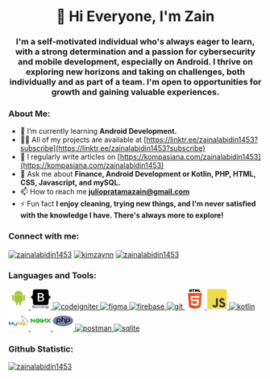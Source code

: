 <h1 align="center">👋 Hi Everyone, I'm Zain</h1>
<h3 align="center">I'm a self-motivated individual who's always eager to learn, with a strong determination and a passion for cybersecurity and mobile development, especially on Android. I thrive on exploring new horizons and taking on challenges, both individually and as part of a team. I'm open to opportunities for growth and gaining valuable experiences.</h3>

<h3 align="left">About Me:</h3>

- 🌱 I’m currently learning **Android Development.**
- 👨‍💻 All of my projects are available at [https://linktr.ee/zainalabidin1453?subscribe](https://linktr.ee/zainalabidin1453?subscribe)
- 📝 I regularly write articles on [https://kompasiana.com/zainalabidin1453](https://kompasiana.com/zainalabidin1453)
- 💬 Ask me about **Finance, Android Development or Kotlin, PHP, HTML, CSS, Javascript, and mySQL.**
- 📫 How to reach me **juliopratamazain@gmail.com**
- ⚡ Fun fact **I enjoy cleaning, trying new things, and I'm never satisfied with the knowledge I have. There's always more to explore!**

<h3 align="left">Connect with me:</h3>
<p align="left">
<a href="https://linkedin.com/in/zainalabidin1453" target="blank"><img align="center" src="https://raw.githubusercontent.com/rahuldkjain/github-profile-readme-generator/master/src/images/icons/Social/linked-in-alt.svg" alt="zainalabidin1453" height="30" width="40" /></a>
<a href="https://fb.com/kimzaynn" target="blank"><img align="center" src="https://raw.githubusercontent.com/rahuldkjain/github-profile-readme-generator/master/src/images/icons/Social/facebook.svg" alt="kimzaynn" height="30" width="40" /></a>
<a href="https://instagram.com/zainalabidin1453" target="blank"><img align="center" src="https://raw.githubusercontent.com/rahuldkjain/github-profile-readme-generator/master/src/images/icons/Social/instagram.svg" alt="zainalabidin1453" height="30" width="40" /></a>
</p>

<h3 align="left">Languages and Tools:</h3>
<p align="left">
  <a href="https://developer.android.com" target="_blank" rel="noreferrer">
    <img src="https://raw.githubusercontent.com/devicons/devicon/master/icons/android/android-original-wordmark.svg" alt="android" width="40" height="40"/>
  </a>
  <a href="https://getbootstrap.com" target="_blank" rel="noreferrer">
    <img src="https://raw.githubusercontent.com/devicons/devicon/master/icons/bootstrap/bootstrap-plain-wordmark.svg" alt="bootstrap" width="40" height="40"/>
  </a>
  <a href="https://codeigniter.com" target="_blank" rel="noreferrer">
    <img src="https://cdn.worldvectorlogo.com/logos/codeigniter.svg" alt="codeigniter" width="40" height="40"/>
  </a>
  <a href="https://www.figma.com/" target="_blank" rel="noreferrer">
    <img src="https://www.vectorlogo.zone/logos/figma/figma-icon.svg" alt="figma" width="40" height="40"/>
  </a>
  <a href="https://firebase.google.com/" target="_blank" rel="noreferrer">
    <img src="https://www.vectorlogo.zone/logos/firebase/firebase-icon.svg" alt="firebase" width="40" height="40"/>
  </a>
  <a href="https://git-scm.com/" target="_blank" rel="noreferrer">
    <img src="https://www.vectorlogo.zone/logos/git-scm/git-scm-icon.svg" alt="git" width="40" height="40"/>
  </a>
  <a href="https://www.w3.org/html/" target="_blank" rel="noreferrer">
    <img src="https://raw.githubusercontent.com/devicons/devicon/master/icons/html5/html5-original-wordmark.svg" alt="html5" width="40" height="40"/>
  </a>
  <a href="https://developer.mozilla.org/en-US/docs/Web/JavaScript" target="_blank" rel="noreferrer">
    <img src="https://raw.githubusercontent.com/devicons/devicon/master/icons/javascript/javascript-original.svg" alt="javascript" width="40" height="40"/>
  </a>
  <a href="https://kotlinlang.org" target="_blank" rel="noreferrer">
    <img src="https://www.vectorlogo.zone/logos/kotlinlang/kotlinlang-icon.svg" alt="kotlin" width="40" height="40"/>
  </a> <a href="https://www.mysql.com/" target="_blank" rel="noreferrer">
    <img src="https://raw.githubusercontent.com/devicons/devicon/master/icons/mysql/mysql-original-wordmark.svg" alt="mysql" width="40" height="40"/>
  </a>
  <a href="https://www.nginx.com" target="_blank" rel="noreferrer">
    <img src="https://raw.githubusercontent.com/devicons/devicon/master/icons/nginx/nginx-original.svg" alt="nginx" width="40" height="40"/>
  </a>
  <a href="https://www.php.net" target="_blank" rel="noreferrer">
    <img src="https://raw.githubusercontent.com/devicons/devicon/master/icons/php/php-original.svg" alt="php" width="40" height="40"/>
  </a>
  <a href="https://postman.com" target="_blank" rel="noreferrer">
    <img src="https://www.vectorlogo.zone/logos/getpostman/getpostman-icon.svg" alt="postman" width="40" height="40"/>
  </a>
  <a href="https://www.sqlite.org/" target="_blank" rel="noreferrer">
    <img src="https://www.vectorlogo.zone/logos/sqlite/sqlite-icon.svg" alt="sqlite" width="40" height="40"/>
  </a>
</p>

<h3 align="left">Github Statistic:</h3>
<p align="left">
<a href="https://github.com/zainalabidin1453">
  <img height="140em" src="https://github-readme-stats-eight-theta.vercel.app/api?username=zainalabidin1453&show_icons=true&theme=dark&include_all_commits=true&count_private=true" alt="zainalabidin1453"/>
</a>
</p>

